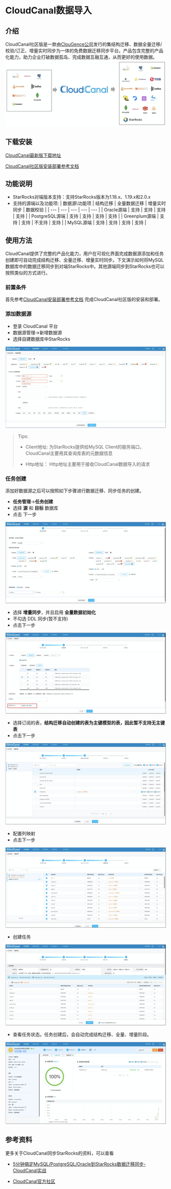 # CloudCanal数据导入

## 介绍

CloudCanal社区版是一款由[ClouGence公司](https://www.clougence.com)发行的集结构迁移、数据全量迁移/校验/订正、增量实时同步为一体的免费数据迁移同步平台。产品包含完整的产品化能力，助力企业打破数据孤岛、完成数据互融互通，从而更好的使用数据。
![image.png](../assets/3.11-1.png)

## 下载安装

[CloudCanal最新版下载地址](https://cloudcanal-community.oss-cn-hangzhou.aliyuncs.com/latest/cloudcanal.7z)

[CloudCanal社区版安装部署参考文档](https://doc-cloudcanal.clougence.com/operation/install_linux)

## 功能说明

- StarRocks对端版本支持：支持StarRocks版本为1.18.x、1.19.x和2.0.x
- 支持的源端以及功能项:
  | 数据源\功能项 | 结构迁移 | 全量数据迁移 | 增量实时同步 | 数据校验 |
  | --- | --- | --- | --- | --- |
  | Oracle源端 | 支持 | 支持 | 支持 | 支持 |
  | PostgreSQL源端 | 支持 | 支持 | 支持 | 支持 |
  | Greenplum源端 | 支持 | 支持 | 不支持 | 支持 |
  | MySQL源端 | 支持 | 支持 | 支持 | 支持 |
  
## 使用方法

CloudCanal提供了完整的产品化能力，用户在可视化界面完成数据源添加和任务创建即可自动完成结构迁移、全量迁移、增量实时同步。下文演示如何将MySQL数据库中的数据迁移同步到对端StarRocks中。其他源端同步到StarRocks也可以按照类似的方式进行。

### 前置条件

首先参考[CloudCanal安装部署参考文档](https://www.askcug.com/topic/75) 完成CloudCanal社区版的安装和部署。

### 添加数据源

- 登录 CloudCanal 平台
- 数据源管理->新增数据源
- 选择自建数据库中StarRocks

![image.png](../assets/3.11-2.png)

> Tips:
>
> - Client地址: 为StarRocks提供给MySQL Client的服务端口，CloudCanal主要用其查询库表的元数据信息
>
> - Http地址： Http地址主要用于接收CloudCanal数据导入的请求

### 任务创建

添加好数据源之后可以按照如下步骤进行数据迁移、同步任务的创建。

- **任务管理**->**任务创建**
- 选择 **源** 和 **目标** 数据库
- 点击 下一步

![image.png](../assets/3.11-3.png)

- 选择 **增量同步**，并且启用 **全量数据初始化**
- 不勾选 DDL 同步(暂不支持)
- 点击下一步

![image.png](../assets/3.11-4.png)

- 选择订阅的表，**结构迁移自动创建的表为主键模型的表，因此暂不支持无主键表**
- 点击下一步

![image.png](../assets/3.11-5.png)

- 配置列映射
- 点击下一步

![image.png](../assets/3.11-6.png)

- 创建任务

![image.png](../assets/3.11-7.png)

- 查看任务状态。任务创建后，会自动完成结构迁移、全量、增量阶段。

![image.png](../assets/3.11-8.png)

## 参考资料

更多关于CloudCanal同步StarRocks的资料，可以查看

- [5分钟搞定MySQL/PostgreSQL/Oracle到StarRocks数据迁移同步-CloudCanal实战](https://www.askcug.com/topic/262)

- [CloudCanal官方社区](https://www.askcug.com/)
